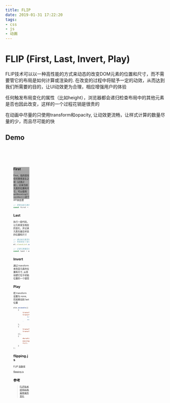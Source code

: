 ```yaml
---
title: FLIP
date: 2019-01-31 17:22:20
tags:
- css
- js
- 动画
---
```


# FLIP (First, Last, Invert, Play)

FLIP技术可以以一种高性能的方式来动态的改变DOM元素的位置和尺寸，而不需要管它的布局是如何计算或渲染的. 在改变的过程中将赋予一定的动效，从而达到我们所需要的目的，让UI动效更为合理，相应增强用户的体验

任何触发布局变化的属性（比如height），浏览器都会递归检查布局中的其他元素是否也因此改变，这样的一个过程花销是很贵的

在动画中尽量的只使用transform和opacity, 让动效更流畅，让样式计算的数量尽量的少，而且尽可能的快

## Demo


<div class="content">
<div>

## First
First，指的是在任何事情发生之前（过渡之前），记录当前元素的位置和尺寸。可以使用`getBoundingClientRect()`这个API来处理
```js
// 获取当前元素的边界 
const first = el.getBoundingClientRect()
```

## Last
执行一段代码，让元素发生相应的变化，并记录元素在最后状态的位置和尺寸

```js
// 通过给元素添加一个类名，设置元素最后状态的位置和大小 （在.totes-at-the-end中添加相应的样式规则）
// 布局发生了变化
el.classList.add('totes-at-the-end')

// 记录元素最后状态的位置和尺寸大小
const last = el.getBoundingClientRect()
```
## Invert
通过 transform 来改变元素的位置和尺寸, 从而创建它位于初始位置的一个错觉

## Play
把 transform 设置为 none, 将其移动到 last 位置

```js
elm.animate([
    {
        transformOrigin: 'top left',
        transform: `
            translate(${deltaX}px, ${deltaY}px)
            scale(${deltaW}, ${deltaH})
        `
    }, 
    {
        transformOrigin: 'top left',
        transform: 'none'
    }], 
    {
        duration: 300,
        easing: 'ease-in-out',
        fill: 'both'
    }
);
```

## flipping.js

FLIP 函数库

[flipping.js](https://github.com/davidkpiano/flipping)

## 参考

> [FLIP技术给Web布局带来的变化](https://www.w3cplus.com/javascript/animating-layouts-with-the-flip-technique.html)

<style>
.content{
    width: 100px;
    height: 200px;
    background-color: darkgray;
    transform: scale(0.5,0.5);
    cursor: pointer;
}
.content:hover{
    transition: all 0.5s;
    transform: none;
}
</style>